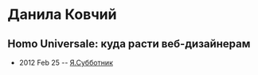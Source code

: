 # Данила Ковчий

## Homo Universale: куда расти веб-дизайнерам
- 2012 Feb 25 -- [Я.Субботник](https://events.yandex.ru/lib/talks/156/)    
